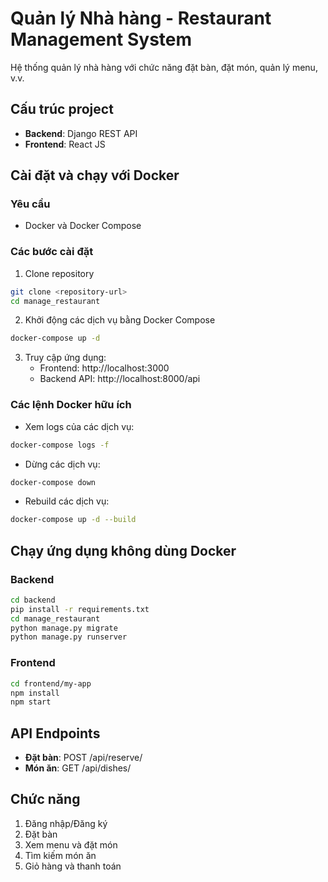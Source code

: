 # Quản lý Nhà hàng - Restaurant Management System

Hệ thống quản lý nhà hàng với chức năng đặt bàn, đặt món, quản lý menu, v.v.

## Cấu trúc project

- **Backend**: Django REST API
- **Frontend**: React JS

## Cài đặt và chạy với Docker

### Yêu cầu
- Docker và Docker Compose

### Các bước cài đặt

1. Clone repository
```bash
git clone <repository-url>
cd manage_restaurant
```

2. Khởi động các dịch vụ bằng Docker Compose
```bash
docker-compose up -d
```

3. Truy cập ứng dụng:
   - Frontend: http://localhost:3000
   - Backend API: http://localhost:8000/api

### Các lệnh Docker hữu ích

- Xem logs của các dịch vụ:
```bash
docker-compose logs -f
```

- Dừng các dịch vụ:
```bash
docker-compose down
```

- Rebuild các dịch vụ:
```bash
docker-compose up -d --build
```

## Chạy ứng dụng không dùng Docker

### Backend
```bash
cd backend
pip install -r requirements.txt
cd manage_restaurant
python manage.py migrate
python manage.py runserver
```

### Frontend
```bash
cd frontend/my-app
npm install
npm start
```

## API Endpoints

- **Đặt bàn**: POST /api/reserve/
- **Món ăn**: GET /api/dishes/

## Chức năng

1. Đăng nhập/Đăng ký
2. Đặt bàn
3. Xem menu và đặt món
4. Tìm kiếm món ăn
5. Giỏ hàng và thanh toán 
